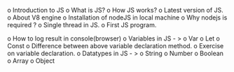 o Introduction to JS
o What is JS?
o How JS works?
o Latest version of JS.
o About V8 engine
o Installation of nodeJS in local machine
o Why nodejs is required ?
o Single thread in JS.
o First JS program.

o How to log result in console(browser)
o Variables in JS - > o Var o Let o Const
o Difference between above variable declaration method.
o Exercise on variable declaration.
o Datatypes in JS - > o String o Number o Boolean o Array o Object
